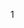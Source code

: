 <!--
 * @Author: your name
 * @Date: 2020-06-04 23:44:36
 * @LastEditTime: 2020-06-04 23:44:36
 * @LastEditors: Please set LastEditors
 * @Description: In User Settings Edit
 * @FilePath: /leetcode/1-50/3.md
--> 
1